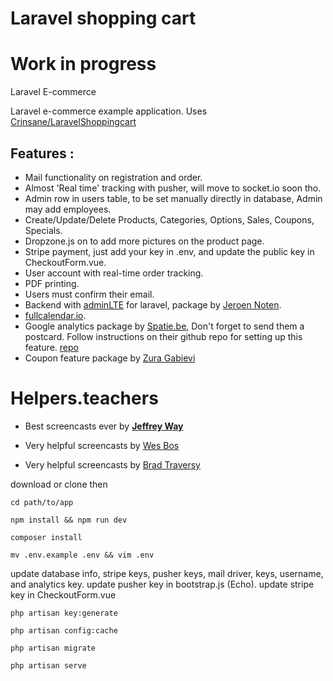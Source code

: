 # Laravel shopping cart
# Work in progress

Laravel E-commerce

Laravel e-commerce example application. Uses [Crinsane/LaravelShoppingcart](https://github.com/Crinsane/LaravelShoppingcart)

Features :
---
* Mail functionality on registration and order.
* Almost 'Real time' tracking with pusher, will move to socket.io soon tho.
* Admin row in users table, to be set manually directly in database, Admin may add employees.
* Create/Update/Delete Products, Categories, Options, Sales, Coupons, Specials.
* Dropzone.js on to add more pictures on the product page.
* Stripe payment, just add your key in .env, and update the public key in CheckoutForm.vue.
* User account with real-time order tracking.
* PDF printing.
* Users must confirm their email.
* Backend with [adminLTE](https://adminlte.io/themes/AdminLTE/index2.html) for laravel, package by [Jeroen Noten](https://github.com/jeroennoten/Laravel-AdminLTE).
* [fullcalendar.io](https://fullcalendar.io).
* Google analytics package by [Spatie.be](https://spatie.be/en/opensource/postcards), Don't forget to send them a postcard. Follow instructions on their github repo for setting up this feature. [repo](https://github.com/spatie/analytics-statistics)
* Coupon feature package by [Zura Gabievi](https://github.com/zgabievi/laravel-promocodes)

# Helpers.teachers
* Best screencasts ever by [**Jeffrey Way**](https://laracasts.com)

* Very helpful screencasts by [Wes Bos](https://wesbos.com)
* Very helpful screencasts by [Brad Traversy](https://www.traversymedia.com/)


download or clone then
```
cd path/to/app
```
```
npm install && npm run dev
```
```
composer install
```
```
mv .env.example .env && vim .env
```
update database info, stripe keys, pusher keys, mail driver, keys, username, and analytics key.
update pusher key in bootstrap.js (Echo).
update stripe key in CheckoutForm.vue
```
php artisan key:generate
```
```
php artisan config:cache
```
```
php artisan migrate
```
```
php artisan serve
```